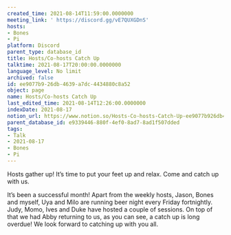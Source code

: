 ```yaml
---
created_time: 2021-08-14T11:59:00.0000000
meeting_link: ' https://discord.gg/vE7QUXGDnS'
hosts:
- Bones
- Pi
platform: Discord
parent_type: database_id
title: Hosts/Co-hosts Catch Up
talktime: 2021-08-17T20:00:00.0000000
language_level: No limit
archived: false
id: ee9077b9-26db-4639-a7dc-4434880c8a52
object: page
name: Hosts/Co-hosts Catch Up
last_edited_time: 2021-08-14T12:26:00.0000000
indexDate: 2021-08-17
notion_url: https://www.notion.so/Hosts-Co-hosts-Catch-Up-ee9077b926db4639a7dc4434880c8a52
parent_database_id: e9339446-880f-4ef0-8ad7-8ad1f507dded
tags:
- Talk
- 2021-08-17
- Bones
- Pi
---
```









Hosts gather up! It’s time to put your feet up and relax. Come and catch up with us.

It’s been a successful month! Apart from the weekly hosts, Jason, Bones and myself, Uya and Milo are running beer night every Friday fortnightly. Judy, Momo, Ives and Duke have hosted a couple of sessions. On top of that we had Abby returning to us, as you can see, a catch up is long overdue! We look forward to catching up with you all.

















